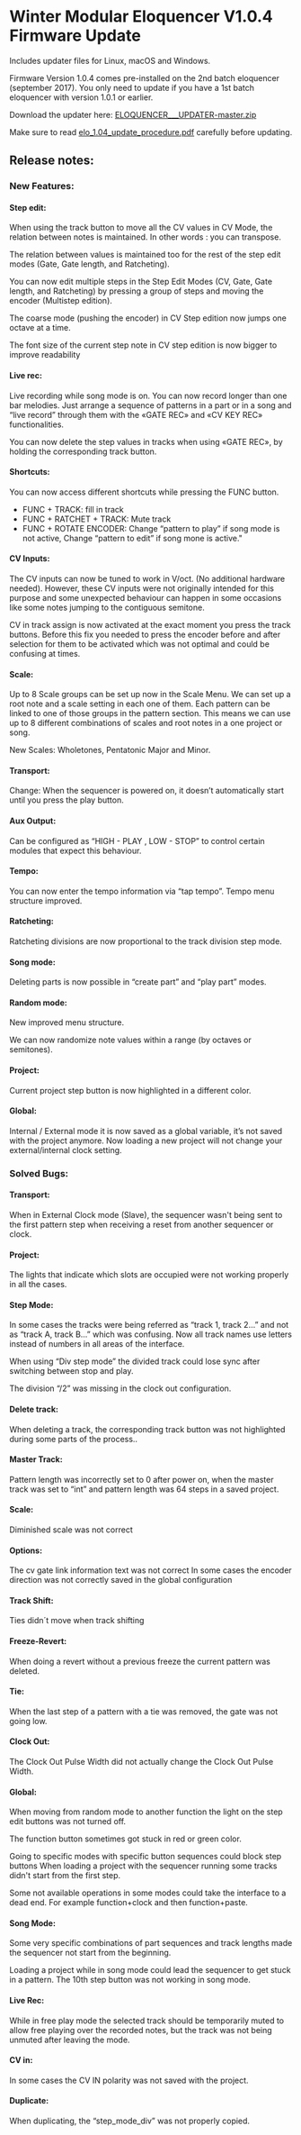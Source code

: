 # Winter Modular Eloquencer V1.0.4 Firmware Update

Includes updater files for Linux, macOS and Windows.

Firmware Version 1.0.4 comes pre-installed on the 2nd batch eloquencer (september 2017). You only need to update if you have a 1st batch eloquencer with version 1.0.1 or earlier.

Download the updater here: [ELOQUENCER___UPDATER-master.zip](https://github.com/enoughframes/ELOQUENCER___UPDATER/archive/master.zip)

Make sure to read [elo_1.04_update_procedure.pdf](https://github.com/enoughframes/ELOQUENCER___UPDATER/blob/master/elo_1.04_update_procedure.pdfom) carefully before updating.


## Release notes:
### New Features:
#### Step edit:
When using the track button to move all the CV values in CV Mode, the relation between
notes is maintained. In other words : you can transpose.

The relation between values is maintained too for the rest of the step edit modes (Gate, Gate
length, and Ratcheting).

You can now edit multiple steps in the Step Edit Modes (CV, Gate, Gate length, and
Ratcheting) by pressing a group of steps and moving the encoder (Multistep edition).

The coarse mode (pushing the encoder) in CV Step edition now jumps one octave at a time.

The font size of the current step note in CV step edition is now bigger to improve readability
#### Live rec:
Live recording while song mode is on. You can now record longer than one bar melodies.
Just arrange a sequence of patterns in a part or in a song and “live record” through them
with the «GATE REC» and «CV KEY REC» functionalities.

You can now delete the step values in tracks when using «GATE REC», by holding the
corresponding track button.

#### Shortcuts:
You can now access different shortcuts while pressing the FUNC button.
* FUNC + TRACK: fill in track
* FUNC + RATCHET + TRACK: Mute track
* FUNC + ROTATE ENCODER: Change “pattern to play” if song mode is not active, Change
“pattern to edit” if song mone is active."

#### CV Inputs:
The CV inputs can now be tuned to work in V/oct. (No additional hardware needed).
However, these CV inputs were not originally intended for this purpose and some
unexpected behaviour can happen in some occasions like some notes jumping to the
contiguous semitone.

CV in track assign is now activated at the exact moment you press the track buttons. Before
this fix you needed to press the encoder before and after selection for them to be activated
which was not optimal and could be confusing at times.

#### Scale:
Up to 8 Scale groups can be set up now in the Scale Menu. We can set up a root note and a
scale setting in each one of them. Each pattern can be linked to one of those groups in the
pattern section. This means we can use up to 8 different combinations of scales and root
notes in a one project or song.

New Scales: Wholetones, Pentatonic Major and Minor.
#### Transport:
Change: When the sequencer is powered on, it doesn’t automatically start until you press
the play button.
#### Aux Output:
Can be configured as “HIGH - PLAY , LOW - STOP” to control certain modules that expect
this behaviour.
#### Tempo:
You can now enter the tempo information via “tap tempo”.
Tempo menu structure improved.
#### Ratcheting:
Ratcheting divisions are now proportional to the track division step mode.
#### Song mode:
Deleting parts is now possible in “create part” and “play part” modes.
#### Random mode:
New improved menu structure.

We can now randomize note values within a range (by octaves or semitones).
#### Project:
Current project step button is now highlighted in a different color.
#### Global:
Internal / External mode it is now saved as a global variable, it’s not saved with the project
anymore. Now loading a new project will not change your external/internal clock setting.

### Solved Bugs:
#### Transport:
When in External Clock mode (Slave), the sequencer wasn't being sent to the first pattern
step when receiving a reset from another sequencer or clock.

#### Project:
The lights that indicate which slots are occupied were not working properly in all the cases.

#### Step Mode:
In some cases the tracks were being referred as “track 1, track 2…” and not as “track A,
track B...” which was confusing. Now all track names use letters instead of numbers in all
areas of the interface.

When using “Div step mode” the divided track could lose sync after switching between stop
and play.

The division “/2” was missing in the clock out configuration.

#### Delete track:
When deleting a track, the corresponding track button was not highlighted during some parts
of the process..
#### Master Track:
Pattern length was incorrectly set to 0 after power on, when the master track was set to “int”
and pattern length was 64 steps in a saved project.
#### Scale:
Diminished scale was not correct
#### Options:
The cv gate link information text was not correct
In some cases the encoder direction was not correctly saved in the global configuration
#### Track Shift:
Ties didn´t move when track shifting
#### Freeze-Revert:
When doing a revert without a previous freeze the current pattern was deleted.
#### Tie:
When the last step of a pattern with a tie was removed, the gate was not going low.
#### Clock Out:
The Clock Out Pulse Width did not actually change the Clock Out Pulse Width.
#### Global:
When moving from random mode to another function the light on the step edit buttons was
not turned off.

The function button sometimes got stuck in red or green color.

Going to specific modes with specific button sequences could block step buttons
When loading a project with the sequencer running some tracks didn't start from the first
step.

Some not available operations in some modes could take the interface to a dead end. For
example function+clock and then function+paste.

#### Song Mode:
Some very specific combinations of part sequences and track lengths made the sequencer
not start from the beginning.

Loading a project while in song mode could lead the sequencer to get stuck in a pattern.
The 10th step button was not working in song mode.

#### Live Rec:
While in free play mode the selected track should be temporarily muted to allow free playing
over the recorded notes, but the track was not being unmuted after leaving the mode.

#### CV in:
In some cases the CV IN polarity was not saved with the project.

#### Duplicate:
When duplicating, the “step_mode_div” was not properly copied.
